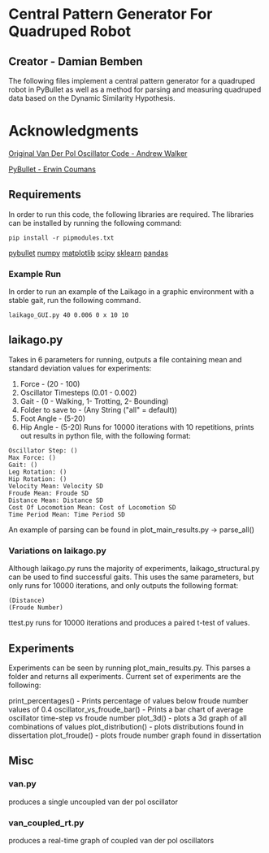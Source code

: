 # Central Pattern Generator For Quadruped Robot
## Creator - Damian Bemben
The following files implement a central pattern generator for a quadruped robot in PyBullet as well as a method for parsing and measuring quadruped data based on the Dynamic Similarity Hypothesis.

# Acknowledgments
[Original Van Der Pol Oscillator Code - Andrew Walker](http://dropbearcode.blogspot.com/2012/05/python-simulation-of-van-der-pol.html)

[PyBullet - Erwin Coumans](http://pybullet.org)
## Requirements
In order to run this code, the following libraries are required. The libraries can be installed by running the following command:

```
pip install -r pipmodules.txt
```
[pybullet](https://pypi.org/project/pybullet/)
[numpy](https://pypi.org/project/numpy/)
[matplotlib](https://pypi.org/project/matplotlib/)
[scipy](https://pypi.org/project/scipy/)
[sklearn](https://pypi.org/project/sklearn/)
[pandas](https://pypi.org/project/pandas/)

### Example Run
In order to run an example of the Laikago in a graphic environment with a stable gait, run the following command.
```
laikago_GUI.py 40 0.006 0 x 10 10
```
## laikago.py
Takes in 6 parameters for running, outputs a file containing mean and standard deviation values for experiments:
1. Force - (20 - 100)
2. Oscillator Timesteps (0.01 - 0.002)
3. Gait - (0 - Walking, 1- Trotting, 2- Bounding)
4. Folder to save to - (Any String ("all" = default))
5. Foot Angle - (5-20)
6. Hip Angle - (5-20)
Runs for 10000 iterations with 10 repetitions, prints out results in python file, with the following format:
```
Oscillator Step: ()
Max Force: ()
Gait: ()
Leg Rotation: ()
Hip Rotation: ()
Velocity Mean: Velocity SD
Froude Mean: Froude SD
Distance Mean: Distance SD
Cost Of Locomotion Mean: Cost of Locomotion SD
Time Period Mean: Time Period SD
```
An example of parsing can be found in plot_main_results.py -> parse_all()
### Variations on laikago.py
Although laikago.py runs the majority of experiments, laikago_structural.py can be used to find successful gaits. This uses the same parameters, but only runs for 10000 iterations, and only outputs the following format:
```
(Distance)
(Froude Number)
```
ttest.py runs for 10000 iterations and produces a paired t-test of values.
## Experiments
Experiments can be seen by running plot_main_results.py. This parses a folder and returns all experiments. Current set of experiments are the following:

print_percentages() -  Prints percentage of values below froude number values of 0.4
oscillator_vs_froude_bar() - Prints a bar chart of average oscillator time-step vs froude number
plot_3d() - plots a 3d graph of all combinations of values
plot_distribution() - plots distributions found in dissertation
plot_froude() - plots froude number graph found in dissertation

##  Misc
### van.py
produces a single uncoupled van der pol oscillator
### van_coupled_rt.py
produces a real-time graph of coupled van der pol oscillators
<!-- ## file_parser.py
Produces graphs from running results -->

<!-- ## experiment_batch.sh
Produces experiment batch used in final dissertation

## tandptests.sh
Produces experiments -->

